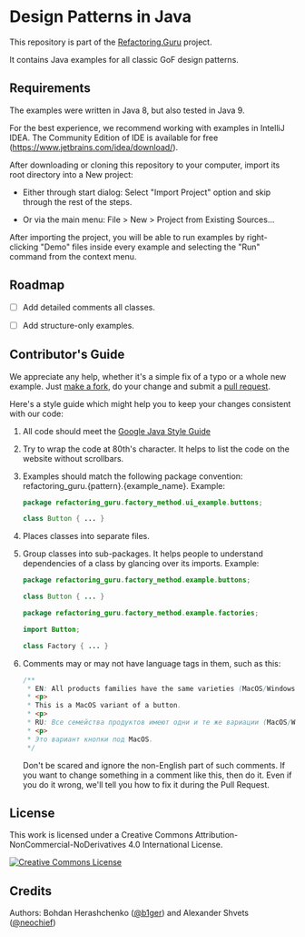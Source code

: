 # Design Patterns in Java

This repository is part of the [Refactoring.Guru](https://refactoring.guru/design-patterns) project.

It contains Java examples for all classic GoF design patterns.


## Requirements

The examples were written in Java 8, but also tested in Java 9.

For the best experience, we recommend working with examples in IntelliJ IDEA. The Community Edition of IDE is available for free (https://www.jetbrains.com/idea/download/).

After downloading or cloning this repository to your computer, import its root directory into a New project:

- Either through start dialog: Select "Import Project" option and skip through the rest of the steps.

- Or via the main menu: File > New > Project from Existing Sources...

After importing the project, you will be able to run examples by right-clicking "Demo" files inside every example and selecting the "Run" command from the context menu.


## Roadmap

- [ ] Add detailed comments all classes.
- [ ] Add structure-only examples.


## Contributor's Guide

We appreciate any help, whether it's a simple fix of a typo or a whole new example. Just [make a fork](https://help.github.com/articles/fork-a-repo/), do your change and submit a [pull request](https://help.github.com/articles/creating-a-pull-request-from-a-fork/).

Here's a style guide which might help you to keep your changes consistent with our code:

1. All code should meet the [Google Java Style Guide](https://google.github.io/styleguide/javaguide.html)

2. Try to wrap the code at 80th's character. It helps to list the code on the website without scrollbars.

3. Examples should match the following package convention: refactoring_guru.{pattern}.{example_name}. Example:

    ```java
    package refactoring_guru.factory_method.ui_example.buttons;

    class Button { ... }

4. Places classes into separate files.

5. Group classes into sub-packages. It helps people to understand dependencies of a class by glancing over its imports. Example:

    ```java
    package refactoring_guru.factory_method.example.buttons;

    class Button { ... }
   
    package refactoring_guru.factory_method.example.factories;

    import Button;

    class Factory { ... }

6. Comments may or may not have language tags in them, such as this:

    ```java
    /**
     * EN: All products families have the same varieties (MacOS/Windows).
     * <p>
     * This is a MacOS variant of a button.
     * <p>
     * RU: Все семейства продуктов имеют одни и те же вариации (MacOS/Windows).
     * <p>
     * Это вариант кнопки под MacOS.
     */
    ```

    Don't be scared and ignore the non-English part of such comments. If you want to change something in a comment like this, then do it. Even if you do it wrong, we'll tell you how to fix it during the Pull Request.


## License

This work is licensed under a Creative Commons Attribution-NonCommercial-NoDerivatives 4.0 International License.

<a rel="license" href="http://creativecommons.org/licenses/by-nc-nd/4.0/"><img alt="Creative Commons License" style="border-width:0" src="https://i.creativecommons.org/l/by-nc-nd/4.0/80x15.png" /></a>


## Credits

Authors: Bohdan Herashchenko ([@b1ger](https://github.com/b1ger)) and Alexander Shvets ([@neochief](https://github.com/neochief))
